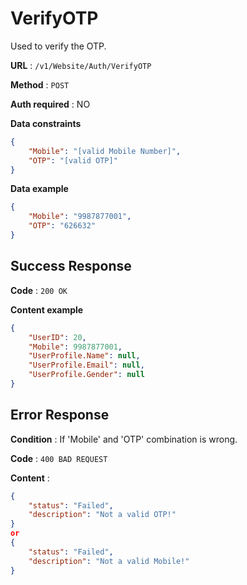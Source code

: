 # VerifyOTP

Used to verify the OTP.

**URL** : `/v1/Website/Auth/VerifyOTP`

**Method** : `POST`

**Auth required** : NO

**Data constraints**

```json
{
    "Mobile": "[valid Mobile Number]",
    "OTP": "[valid OTP]"
}
```

**Data example**

```json
{
    "Mobile": "9987877001",
    "OTP": "626632"
}
```

## Success Response

**Code** : `200 OK`

**Content example**

```json
{
    "UserID": 20,
    "Mobile": 9987877001,
    "UserProfile.Name": null,
    "UserProfile.Email": null,
    "UserProfile.Gender": null
}
```

## Error Response

**Condition** : If 'Mobile' and 'OTP' combination is wrong.

**Code** : `400 BAD REQUEST`

**Content** :

```json
{
    "status": "Failed",
    "description": "Not a valid OTP!"
}
or
{
    "status": "Failed",
    "description": "Not a valid Mobile!"
}
```
